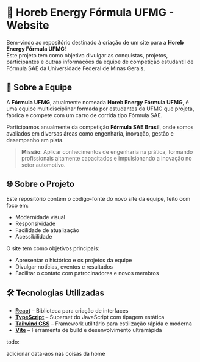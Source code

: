 # 🚗 Horeb Energy Fórmula UFMG - Website

Bem-vindo ao repositório destinado à criação de um site para a **Horeb Energy Fórmula UFMG**!  
Este projeto tem como objetivo divulgar as conquistas, projetos, participantes e outras informações da equipe de competição estudantil de Fórmula SAE da Universidade Federal de Minas Gerais.

## 🏁 Sobre a Equipe

A **Fórmula UFMG**, atualmente nomeada **Horeb Energy Fórmula UFMG**, é uma equipe multidisciplinar formada por estudantes da UFMG que projeta, fabrica e compete com um carro de corrida tipo Fórmula SAE.

Participamos anualmente da competição **Fórmula SAE Brasil**, onde somos avaliados em diversas áreas como engenharia, inovação, gestão e desempenho em pista.

> **Missão**: Aplicar conhecimentos de engenharia na prática, formando profissionais altamente capacitados e impulsionando a inovação no setor automotivo.

## 🌐 Sobre o Projeto

Este repositório contém o código-fonte do novo site da equipe, feito com foco em:

- Modernidade visual
- Responsividade
- Facilidade de atualização
- Acessibilidade

O site tem como objetivos principais:

- Apresentar o histórico e os projetos da equipe
- Divulgar notícias, eventos e resultados
- Facilitar o contato com patrocinadores e novos membros

## 🛠️ Tecnologias Utilizadas

- **[React](https://reactjs.org/)** – Biblioteca para criação de interfaces
- **[TypeScript](https://www.typescriptlang.org/)** – Superset do JavaScript com tipagem estática
- **[Tailwind CSS](https://tailwindcss.com/)** – Framework utilitário para estilização rápida e moderna
- **[Vite](https://vitejs.dev/)** – Ferramenta de build e desenvolvimento ultrarrápida


todo:

adicionar data-aos nas coisas da home